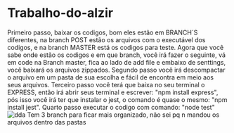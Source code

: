 # Trabalho-do-alzir
Primeiro passo, baixar os codigos, bom eles estão em BRANCH´S diferentes, na branch POST estão os arquivos com o executável dos codigos, e na branch MASTER está os codigos para teste. Agora que você sabe onde estão os codigos e em que branch, você irá fazer o seguinte, vá em code na Branch master, fica ao lado de add file e embaixo de senttings, você baixará os arquivos zippados.
Segundo passo você irá descompactar o arquivo em um pasta de sua escolha e fácil de encontra em meio aos seus arquivos.
Terceiro passo você terá que baixa no seu terminal o EXPRESS, então irá abrir seus terminal e escrever: "npm install express", pós isso você irá ter que instalar o jest, o comando é quase o mesmo: "npm install jest".
Quarto passo executar o codigo com comando: "node test"
![dda](https://user-images.githubusercontent.com/113918441/202336622-6b4e03d7-6a5b-4fa4-b600-8f83e426416c.PNG)
Tem 3 branch para ficar mais organizado, não sei pq n mandou os arquivos dentro das pastas

